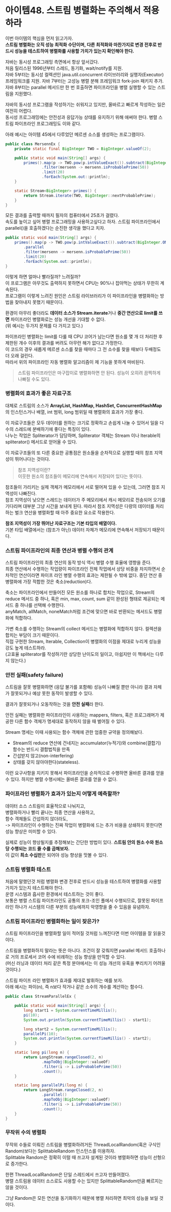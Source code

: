 # 아이템48. 스트림 병렬화는 주의해서 적용하라

이번 아이템의 핵심을 먼저 읽고가자.   
**스트림 병렬화는 오직 성능 최적화 수단이며, 다른 최적화와 마찬가지로 변경 전후로 반드시 성능을 테스트하여 병렬화를 사용할 가치가 있는지 확인해야 한다.**

자바는 동시성 프로그래밍 측면에서 항상 앞서갔다.   
처음 릴리스된 1996년부터 스레드, 동기화, wait/notify를 지원.   
자바 5부터는 동시성 컬렉션인 java.util.concurrent 라이브러리와 실행자(Executor) 프레임워크를 지원.
자바 7부터는 고성능 병렬 분해 프레임워크 fork-join 패키지 추가.   
자바 8부터는 parallel 메서드만 한 번 호출하면 파이프라인을 병렬 실행할 수 있는 스트림을 지원했다.

자바의 동시성 프로그램을 작성하기는 쉬워지고 있지만, 올바르고 빠르게 작성하는 일은 여전히 어렵다.   
동시성 프로그래밍에는 안전성과 응답가능 상태를 유지하기 위해 애써야 한다. 병렬 스트림 파이프라인 프로그래밍도 이와 같다.

아래 예시는 아이템 45에서 다루었던 메르센 소스를 생성하는 프로그램이다.

```java
public class MersennEx {
    private static final BigInteger TWO = BigInteger.valueOf(2);

    public static void main(String[] args) {
        primes().map(p -> TWO.pow(p.intValueExact()).subtract(BigInteger.ONE))
                .filter(mersenn -> mersenn.isProbablePrime(50))
                .limit(20)
                .forEach(System.out::println);
    }

    static Stream<BigInteger> primes() {
        return Stream.iterate(TWO, BigInteger::nextProbablePrime);
    }
}
```

모든 결과를 출력할 때까지 필자의 컴퓨터에서 25초가 걸렸다.   
속도를 높이고 싶어 병렬 프로그래밍을 사용하고싶다고 하자. 스트림 파이프라인에서 parallel()을 호출하겠다는 순진한 생각을 했다고 치자.

```java
public static void main(String[] args) {
    primes().map(p -> TWO.pow(p.intValueExact()).subtract(BigInteger.ONE))
        .parallel
        .filter(mersenn -> mersenn.isProbablePrime(50))
        .limit(20)
        .forEach(System.out::println);
}
```

이렇게 하면 얼마나 빨라질까? 느려질까?   
이 프로그램은 아무것도 출력하지 못하면서 CPU는 90%나 잡아먹는 상태가 무한히 계속된다.   
프로그램이 이렇게 느려진 원인은 스트림 라이브러리가 이 파이프라인을 병렬화하는 방법을 찾아내지 못했기 때문이다.   

환경이 아무리 좋더라도 **데이터 소스가 Stream.iterate**거나 **중간 연산으로 limit를 쓰면** 파이프라인 병렬화로는 성능 개선을 기대할 수 없다.   
(위 예시는 두가지 문제를 다 가지고 있다.)

파이프라인 병렬화는 limit를 다룰 때 CPU 코어가 남는다면 원소를 몇 개 더 처리한 후 제한된 개수 이후의 결과를 버려도 아무런 해가 없다고 가정한다.   
이 코드의 경우 새롭게 메르센 소스를 찾을 때마다 그 전 소수를 찾을 때보다 두배정도 더 오래 걸린다.   
따라서 위의 파이프라인 자동 병렬화 알고리즘이 제 기능을 못하게 마비된다.

> 스트림 파이프라인은 마구잡이로 병렬화하면 안 된다. 성능이 오히려 끔찍하게 나빠질 수도 있다.

### 병렬화의 효과가 좋은 자료구조

대체로 스트림의 소스가 **ArrayList, HashMap, HashSet, ConcurrentHashMap**의 인스턴스거나 배열, int 범위, long 범위일 때 병렬화의 효과가 가장 좋다.

이 자료구조들은 모두 데이터를 원하는 크기로 정확하고 손쉽게 나눌 수 있어서 일을 다수의 스레드에 분배하기에 좋다는 특징이 있다.   
나누는 작업은 Spliterator가 담당하며, Spliterator 객체는 Stream 이나 Iterable의 spliterator() 메서드로 얻어올 수 있다.

이 자료구조들의 또 다른 중요한 공통점은 원소들을 순차적으로 실행할 때의 참조 지역성이 뛰어나다는 것이다.

> 참조 지역성이란?   
> 이웃한 원소의 참조들이 메모리에 연속해서 저장되어 있다는 뜻이다.

참조들이 가리키는 실제 객체가 메모리에서 서로 떨어져 있을 수 있는데, 그러면 참조 지역성이 나빠진다.   
참조 지역성이 낮으면 스레드는 데이터가 주 메모리에서 캐시 메모리로 전송되어 오기를 기다리며 대부분 그냥 시간을 보내게 된다.
따라서 참조 지역성은 다량의 데이터를 처리하는 벌크 연산을 병렬화할 때 아주 중요한 요소로 작용한다.

**참조 지역성이 가장 뛰어난 자료구조는 기본 타입의 배열이다.**   
기본 타입 배열에서는 (참조가 아닌) 데이터 자체가 메모리에 연속해서 저장되기 때문이다.

### 스트림 파이프라인의 최종 연산과 병렬 수행의 관계

스트림 파이프라인의 최종 연산의 동작 방식 역시 병렬 수행 효율에 영향을 준다.   
최종 연산에서 수행하는 작업량이 파이프라인 전체 작업에서 상당 비중을 차지하면서 순차적인 연산이라면 파이프 라인 병렬 수행의 효과는 제한될 수 밖에 없다.
종단 연산 중 병렬화에 가장 적합한 것은 축소(reduction)다.

축소는 파이프라인에서 만들어진 모든 원소를 하나로 합치는 작업으로, 
Stream의 reduce 메서드 중 하나, 혹은 min, max, count, sum 같이 완성된 형태로 제공되는 메서드 중 하나를 선택해 수행한다.   
anyMatch, allMatch, noneMatch처럼 조건에 맞으면 바로 반환되는 메서드도 병렬화에 적합하다.

가변 축소를 수행하는 Stream의 collect 메서드는 병렬화에 적합하지 않다. 컬렉션을 합치는 부담이 크기 때문이다.   
직접 구현한 Stream, Iterable, Collection이 병렬화의 이점을 제대로 누리게 성능을 강도 높게 테스트하라.   
(고효율 spliterator를 작성하기란 상당한 난이도의 일이고, 아쉽지만 이 책에서는 다루지 않는다.)

### 안전 실패(safety failure)
스트림을 잘못 병렬화하면 (응답 불가를 포함해) 성능이 나빠질 뿐만 아니라 결과 자체가 잘못되거나 예상 못한 동작이 발생할 수 있다.

결과가 잘못되거나 오동작하는 것을 **안전 실패**라 한다.

안전 실패는 병렬화한 파이프라인이 사용하는 mappers, filters, 혹은 프로그래머가 제공한 다른 함수 객체가 명세대로 동작하지 않을 때 벌어질 수 있다.

Stream 명세는 이때 사용되는 함수 객체에 관한 엄중한 규약을 정의해놨다.
* Stream의 reduce 연산에 건네지는 accumulator(누적기)와 combine(결합기) 함수는 반드시 결합법칙을 만족
* 간섭받지 않고(non-interfering)
* 상태를 갖지 않아야한다(stateless).

이런 요구사항을 지키지 못해서 파이프라인을 순차적으로 수행하면 올바른 결과를 얻을 수 있다. 하지만 병렬 수행시에는 올바른 결과를 얻을 수 없다.

### 파이프라인 병렬화가 효과가 있는지 어떻게 예측할까?

데이터 소스 스트림이 효율적으로 나눠지고,   
병렬화하거나 빨리 끝나는 최종 연산을 사용하고,   
함수 객체들도 간섭하지 않더라도,   
-> 파이프라인이 수행하는 진짜 작업이 병렬화에 드는 추가 비용을 상쇄하지 못한다면 성능 향상은 미미할 수 있다.

실제로 성능이 향상될지를 추정해보는 간단한 방법이 있다. **스트림 안의 원소 수와 원소당 수행되는 코드 줄 수를 곱해보자.**   
이 값이 **최소 수십만**은 되어야 성능 향상을 맛볼 수 있다.

### 스트림 병렬화 테스트

처음에 말했던것 처럼 병렬화 변경 전후로 반드시 성능을 테스트하여 병렬화를 사용할 가치가 있는지 테스트해야 한다.   
운영 시스템과 흡사한 환경에서 테스트하는 것이 좋다.   
보통은 병렬 스트림 파이프라인도 공통의 포크-조인 풀에서 수행되므로, 잘못된 파이프라인 하나가 시스템의 다른 부분의 성능에까지 악영향을 줄 수 있음을 유념하자.

### 스트림 파이프라인 병렬화하는 일이 잦은가?

스트림 파이프라인을 병렬화할 일이 적어질 것처럼 느껴진다면 이번 아이템을 잘 읽을것이다. 

스트림을 병렬화하지 말라는 뜻은 아니다. 조건이 잘 갖춰지면 parallel 메서드 호출하나로 거의 프로세서 코어 수에 비례하는 성능 향상을 만끽할 수 있다.   
(머신 러닝과 데이터 처리 같은 특정 분야에서는 이 성능 개선의 유혹을 뿌리치기 어려울 것이다.)

스트림 파이프 라인 병렬화가 효과를 제대로 발휘하는 예를 보자.   
아래 예시는 파이(n), 즉 n보다 작거나 같은 소수의 개수를 계산하는 함수다.

```java
public class StreamParallelEx {

    public static void main(String[] args) {
        long start1 = System.currentTimeMillis();
        pi(10);
        System.out.println(System.currentTimeMillis() - start1);

        long start2 = System.currentTimeMillis();
        parallelPi(10);
        System.out.println(System.currentTimeMillis() - start2);
    }

    static long pi(long n) {
        return LongStream.rangeClosed(2, n)
                .mapToObj(BigInteger::valueOf)
                .filter(i -> i.isProbablePrime(50))
                .count();
    }

    static long parallelPi(long n) {
        return LongStream.rangeClosed(2, n)
                .parallel()
                .mapToObj(BigInteger::valueOf)
                .filter(i -> i.isProbablePrime(50))
                .count();
    }
}
```

### 무작위 수의 병렬화

무작위 수들로 이뤄진 스트림을 병렬화하려거든 ThreadLocalRandom(혹은 구식인 Random)보다는 SplittableRandom 인스턴스를 이용하자.   
Splittable Random은 정확히 이럴 때 쓰고자 설계된 것이라 병렬화하면 성능이 선형으로 증가한다.

한편 ThreadLocalRandom은 단일 스레드에서 쓰고자 만들어졌다.   
병렬 스트림용 데이터 소스로도 사용할 수는 있지만 SplittableRandom만큼 빠르지는 않을 것이다.   

그냥 Random은 모든 연산을 동기화하기 때문에 병렬 처리하면 최악의 성능을 보일 것이다.


